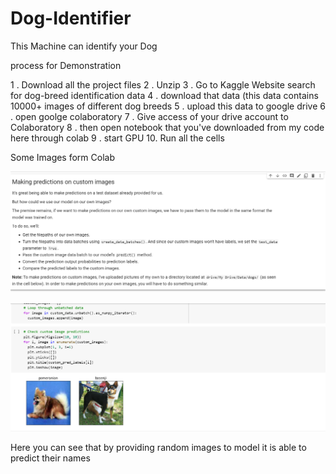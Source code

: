 # Dog-Identifier
This Machine can identify your Dog

process for Demonstration

1 . Download all the project files 
2 . Unzip 
3 . Go to Kaggle Website search for dog-breed identification data
4 . download that data (this data contains 10000+ images of different dog breeds
5 . upload this data to google drive
6 . open goolge colaboratory 
7 . Give access of your drive account to Colaboratory
8 . then open notebook that you've downloaded from my code here through colab
9 . start GPU 
10. Run all the cells




Some Images form Colab


![](9.png)

![](8.png)

  Here you can see that by providing random images to model it is able to predict their names

